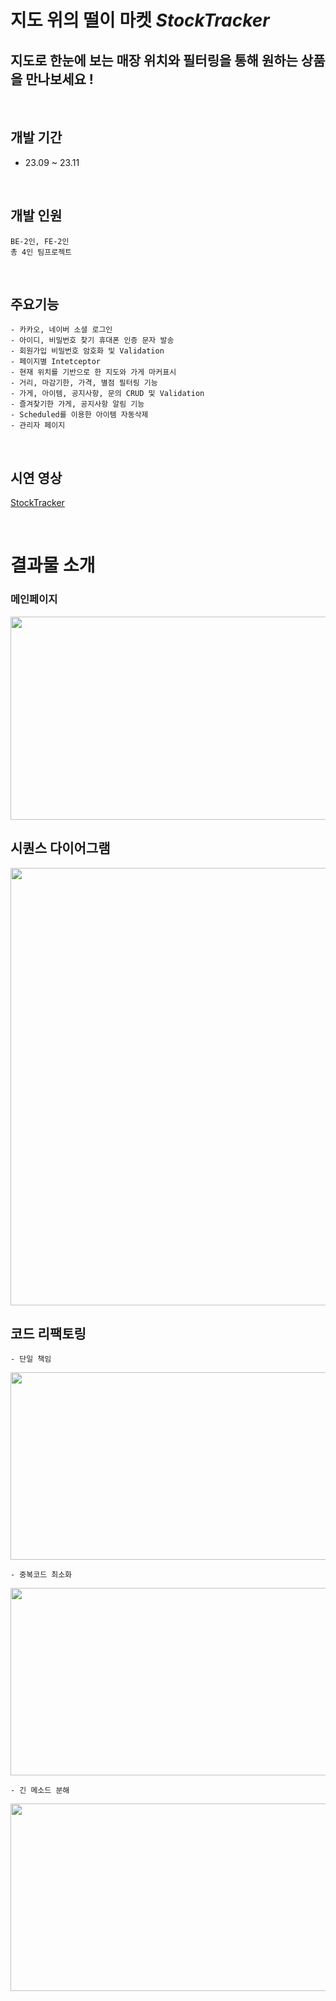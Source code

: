  # 지도 위의 떨이 마켓   *StockTracker* 
 
## 지도로 한눈에 보는 매장 위치와 필터링을 통해 원하는 상품을 만나보세요 !

<br>
 
   ## 개발 기간 
   - 23.09 ~ 23.11 

   <br>

   ## 개발 인원
    BE-2인, FE-2인 
    총 4인 팀프로젝트

  <br>
  
   ## 주요기능
    - 카카오, 네이버 소셜 로그인
    - 아이디, 비밀번호 찾기 휴대폰 인증 문자 발송
    - 회원가입 비밀번호 암호화 및 Validation
    - 페이지별 Intetceptor
    - 현재 위치를 기반으로 한 지도와 가게 마커표시
    - 거리, 마감기한, 가격, 별점 필터링 기능
    - 가게, 아이템, 공지사항, 문의 CRUD 및 Validation
    - 즐겨찾기한 가게, 공지사항 알림 기능
    - Scheduled를 이용한 아이템 자동삭제
    - 관리자 페이지

  <br>

   ## 시연 영상
   [StockTracker](https://www.youtube.com/watch?v=KaBPVHFWDTw)

   <br>
   
   <h1> 결과물 소개 </h1>
   
   ### 메인페이지
   
   <img src="https://github.com/jeeunKim/jeeunKim/assets/115774268/330c0abf-2aab-4825-bf78-128fbe88ba51"  width="700" height="325"/>
   
   <br>
   
   ## 시퀀스 다이어그램
   <img src="https://github.com/jeeunKim/jeeunKim/assets/115774268/352c41ac-3483-4749-8a25-2c493849b88d"  width="850" height="700"/>


   <br>
   
   ## 코드 리팩토링
    - 단일 책임   
   <img src="https://github.com/jeeunKim/jeeunKim/assets/115774268/1a7a398e-d2d6-43f6-8b5b-58913d536ab8"  width="800" height="300"/>
    
    - 중복코드 최소화 
   <img src="https://github.com/jeeunKim/jeeunKim/assets/115774268/21b9a4ad-03d6-4873-87b1-9f21284733f9"  width="550" height="300"/>
    
    - 긴 메소드 분해   
   <img src="https://github.com/jeeunKim/jeeunKim/assets/115774268/0bd9a276-4d09-4428-b12f-8ec4361f8962"  width="700" height="300"/>
    
